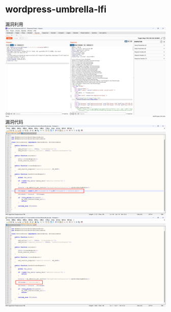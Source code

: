 # wordpress-umbrella-lfi
漏洞利用
![漏洞利用](./images/img01.png)
漏洞代码
![漏洞代码1](./images/img02.png)
![漏洞代码2](./images/img03.png)
